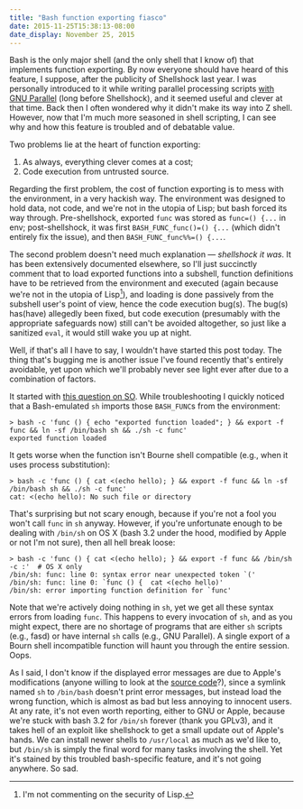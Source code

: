 ```yaml
---
title: "Bash function exporting fiasco"
date: 2015-11-25T15:38:13-08:00
date_display: November 25, 2015
---
```


Bash is the only major shell (and the only shell that I know of) that implements function exporting. By now everyone should have heard of this feature, I suppose, after the publicity of Shellshock last year. I was personally introduced to it while writing parallel processing scripts [with GNU Parallel](https://www.gnu.org/software/parallel/parallel_tutorial.html#Transfer-environment-variables-and-functions) (long before Shellshock), and it seemed useful and clever at that time. Back then I often wondered why it didn't make its way into Z shell. However, now that I'm much more seasoned in shell scripting, I can see why and how this feature is troubled and of debatable value.

Two problems lie at the heart of function exporting:

1. As always, everything clever comes at a cost;
2. Code execution from untrusted source.

Regarding the first problem, the cost of function exporting is to mess with the environment, in a very hackish way. The environment was designed to hold data, not code, and we're not in the utopia of Lisp; but bash forced its way through. Pre-shellshock, exported `func` was stored as `func=() {...` in env; post-shellshock, it was first `BASH_FUNC_func()=() {...` (which didn't entirely fix the issue), and then `BASH_FUNC_func%%=() {...`.

The second problem doesn't need much explanation — *shellshock it was*. It has been extensively documented elsewhere, so I'll just succinctly comment that to load exported functions into a subshell, function definitions have to be retrieved from the environment and executed (again because we're not in the utopia of Lisp[^lisp]), and loading is done passively from the subshell user's point of view, hence the code execution bug(s). The bug(s) has(have) allegedly been fixed, but code execution (presumably with the appropriate safeguards now) still can't be avoided altogether, so just like a sanitized `eval`, it would still wake you up at night.

Well, if that's all I have to say, I wouldn't have started this post today. The thing that's bugging me is another issue I've found recently that's entirely avoidable, yet upon which we'll probably never see light ever after due to a combination of factors.

It started with [this question on SO](http://stackoverflow.com/q/33819243/19447840). While troubleshooting I quickly noticed that a Bash-emulated `sh` imports those `BASH_FUNC`s from the environment:

    > bash -c 'func () { echo "exported function loaded"; } && export -f func && ln -sf /bin/bash sh && ./sh -c func'
    exported function loaded

It gets worse when the function isn't Bourne shell compatible (e.g., when it uses process substitution):

    > bash -c 'func () { cat <(echo hello); } && export -f func && ln -sf /bin/bash sh && ./sh -c func'
    cat: <(echo hello): No such file or directory

That's surprising but not scary enough, because if you're not a fool you won't call `func` in `sh` anyway. However, if you're unfortunate enough to be dealing with `/bin/sh` on OS X (bash 3.2 under the hood, modified by Apple or not I'm not sure), then all hell break loose:

    > bash -c 'func () { cat <(echo hello); } && export -f func && /bin/sh -c :'  # OS X only
    /bin/sh: func: line 0: syntax error near unexpected token `('
    /bin/sh: func: line 0: `func () {  cat <(echo hello)'
    /bin/sh: error importing function definition for `func'

Note that we're actively doing nothing in `sh`, yet we get all these syntax errors from loading `func`. This happens to every invocation of `sh`, and as you might expect, there are no shortage of programs that are either `sh` scripts (e.g., fasd) or have internal `sh` calls (e.g., GNU Parallel). A single export of a Bourn shell incompatible function will haunt you through the entire session. Oops.

As I said, I don't know if the displayed error messages are due to Apple's modifications (anyone willing to look at the [source code](https://opensource.apple.com/source/bash/bash-97/)?), since a symlink named `sh` to `/bin/bash` doesn't print error messages, but instead load the wrong function, which is almost as bad but less annoying to innocent users. At any rate, it's not even worth reporting, either to GNU or Apple, because we're stuck with bash 3.2 for `/bin/sh` forever (thank you GPLv3), and it takes hell of an exploit like shellshock to get a small update out of Apple's hands. We can install newer shells to `/usr/local` as much as we'd like to, but `/bin/sh` is simply the final word for many tasks involving the shell. Yet it's stained by this troubled bash-specific feature, and it's not going anywhere. So sad.

[^lisp]: I'm not commenting on the security of Lisp.
